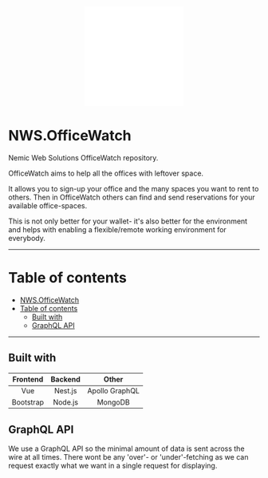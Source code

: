 <p align=center>
    <img src="./Logo_Nemic-40.png" width="200" height:"200"/>
</p>

# NWS.OfficeWatch

Nemic Web Solutions OfficeWatch repository.

OfficeWatch aims to help all the offices with leftover space.

It allows you to sign-up your office and the many spaces you want to rent to others.
Then in OfficeWatch others can find and send reservations for your available office-spaces.

This is not only better for your wallet- it's also better for the environment and helps with enabling a flexible/remote working environment for everybody.

---

# Table of contents

- [NWS.OfficeWatch](#nwsofficewatch)
- [Table of contents](#table-of-contents)
  - [Built with](#built-with)
  - [GraphQL API](#graphql-api)

---

## Built with

| Frontend  | Backend |     Other      |
| :-------: | :-----: | :------------: |
|    Vue    | Nest.js | Apollo GraphQL |
| Bootstrap | Node.js |    MongoDB     |

## GraphQL API

We use a GraphQL API so the minimal amount of data is sent across the wire at all times.
There wont be any 'over'- or 'under'-fetching as we can request exactly what we want in a single request for displaying.
